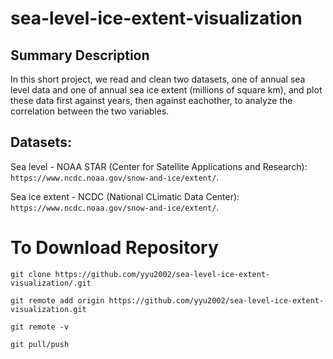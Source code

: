 # sea-level-ice-extent-visualization

## Summary Description
In this short project, we read and clean two datasets, one of annual sea level data and one of annual sea ice extent (millions of square km), and plot these data first against years, then against eachother, to analyze the correlation between the two variables.  

## Datasets: 
Sea level - NOAA STAR (Center for Satellite Applications and Research): `https://www.ncdc.noaa.gov/snow-and-ice/extent/`.

Sea ice extent - NCDC (National CLimatic Data Center): `https://www.ncdc.noaa.gov/snow-and-ice/extent/`.

# To Download Repository 
`git clone https://github.com/yyu2002/sea-level-ice-extent-visualization/.git`

`git remote add origin https://github.com/yyu2002/sea-level-ice-extent-visualization.git`

`git remote -v`

`git pull/push`
